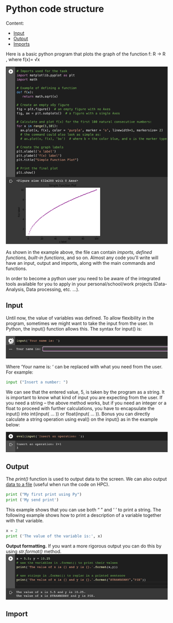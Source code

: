 # Python code structure

Content:
 - [Input](https://github.com/UNT-RITS/Tutorials/blob/master/Basic_Python/Python%20code%20structure.md#input)
 - [Output](https://github.com/UNT-RITS/Tutorials/blob/master/Basic_Python/Python%20code%20structure.md#output)
 - [Imports](https://github.com/UNT-RITS/Tutorials/blob/master/Basic_Python/Python%20code%20structure.md#import)
  
Here is a basic python program that plots the graph of the function f: R → R , where  f(x)= √x

![Example of a basic py code](https://github.com/UNT-RITS/Tutorials/blob/master/Basic_Python/images/code_structure.png)

As shown in the example above, the file can contain _imports, defined functions, built-in functions_, and so on. Almost any code you'll write will have an input, output and imports, along with the main commands and functions.

In order to become a python user you need to be aware of the integrated tools available for you to apply in your 
personal/school/work projects (Data-Analysis, Data processing, etc. …). 
 
## Input

Until now, the value of variables was defined. To allow flexibility in the program, sometimes we might want to take the input from the user. In Python, the input() function allows this. 
The syntax for input() is:

![](https://github.com/UNT-RITS/Tutorials/blob/master/Basic_Python/images/code_structure2.png)

Where ‘Your name is: ‘ can be replaced with what you need from the user. For example:

``` python 
input ("Insert a number: ")
```

We can see that the entered value, 5, is taken by the program as a string. 
It is important to know what kind of input you are expecting from the user. 
If you need a string – the above method works, but if you need an integer or a float to proceed with further calculations, you have to encapsulate the input() into int(input( … )) or float(input( … )). 
Bonus you can directly calculate a string operation using eval() on the input() as in the example below: 

![](https://github.com/UNT-RITS/Tutorials/blob/master/Basic_Python/images/code_structure3.png)

## Output
The _print()_ function is used to output data to the screen. We can also output [data to a file](https://www.programiz.com/python-programming/file-operation) (useful when run the code on HPC). 

``` python 
print ("My first print using Py")
print ('My send print')
```

This example shows that you can use both “ ” and ‘ ’ to print a string.
The following example shows how to print a description of a variable together with that variable.

``` python 
x = 2
print ('The value of the variable is:', x)
```

**Output formatting.** If you want a more rigorous output you can do this by using _str.format()_ method.
![](https://github.com/UNT-RITS/Tutorials/blob/master/Basic_Python/images/code_structure1.png)

## Import
